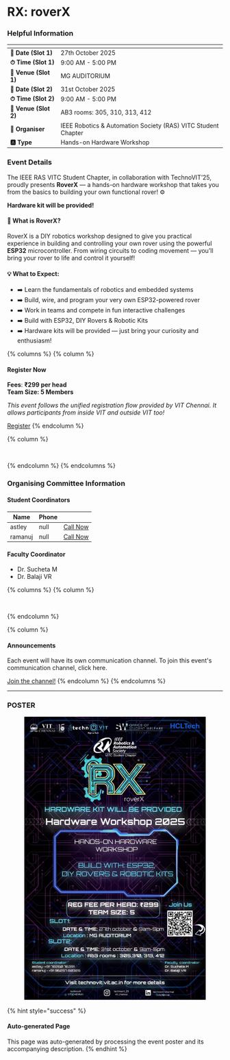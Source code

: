# RX: roverX

### Helpful Information

<table data-view="cards"><thead><tr><th></th><th></th></tr></thead><tbody><tr><td><strong>📅 Date (Slot 1)</strong></td><td>27th October 2025</td></tr><tr><td><strong>⏱ Time (Slot 1)</strong></td><td>9:00 AM - 5:00 PM</td></tr><tr><td><strong>📍 Venue (Slot 1)</strong></td><td>MG AUDITORIUM</td></tr><tr><td><strong>📅 Date (Slot 2)</strong></td><td>31st October 2025</td></tr><tr><td><strong>⏱ Time (Slot 2)</strong></td><td>9:00 AM - 5:00 PM</td></tr><tr><td><strong>📍 Venue (Slot 2)</strong></td><td>AB3 rooms: 305, 310, 313, 412</td></tr><tr><td><strong>👤 Organiser</strong></td><td>IEEE Robotics &#x26; Automation Society (RAS) VITC Student Chapter</td></tr><tr><td><strong>🅰️ Type</strong></td><td>Hands-on Hardware Workshop</td></tr></tbody></table>

### Event Details

The IEEE RAS VITC Student Chapter, in collaboration with TechnoVIT’25, proudly presents **RoverX** — a hands-on hardware workshop that takes you from the basics to building your own functional rover! ⚙️

**Hardware kit will be provided!**

#### 🤖 What is RoverX?

RoverX is a DIY robotics workshop designed to give you practical experience in building and controlling your own rover using the powerful **ESP32** microcontroller. From wiring circuits to coding movement — you’ll bring your rover to life and control it yourself!

#### 💡 What to Expect:

* ➡️ Learn the fundamentals of robotics and embedded systems
* ➡️ Build, wire, and program your very own ESP32-powered rover
* ➡️ Work in teams and compete in fun interactive challenges
* ➡️ Build with ESP32, DIY Rovers & Robotic Kits
* ➡️ Hardware kits will be provided — just bring your curiosity and enthusiasm!

{% columns %}
{% column %}
#### Register Now

**Fees**: **₹299 per head**\
**Team Size: 5 Members**

_This event follows the unified registration flow provided by VIT Chennai. It allows participants from inside VIT and outside VIT too!_

<a href="https://chennaievents.vit.ac.in/technovit/" class="button primary" data-icon="rocket-launch">Register</a>
{% endcolumn %}

{% column %}
<figure><img src="https://images.unsplash.com/photo-1607000975574-0b425df6975a?crop=entropy&#x26;cs=srgb&#x26;fm=jpg&#x26;ixid=M3wxOTcwMjR8MHwxfHNlYXJjaHw3fHxyZWdpc3RlcnxlbnwwfHx8fDE3NjEyNDU2MDF8MA&#x26;ixlib=rb-4.1.0&#x26;q=85" alt=""><figcaption></figcaption></figure>
{% endcolumn %}
{% endcolumns %}

### Organising Committee Information

#### Student Coordinators

<table data-card-size="large" data-view="cards"><thead><tr><th>Name</th><th data-type="number">Phone</th><th></th></tr></thead><tbody><tr><td>astley</td><td>null</td><td><a href="tel:+911826076391" class="button secondary">Call Now</a></td></tr><tr><td>ramanuj</td><td>null</td><td><a href="tel:+919625780326" class="button secondary">Call Now</a></td></tr></tbody></table>

#### Faculty Coordinator

* Dr. Sucheta M
* Dr. Balaji VR

{% columns %}
{% column %}
<figure><img src="https://images.unsplash.com/photo-1650897877751-4446f52a0cb3?crop=entropy&#x26;cs=srgb&#x26;fm=jpg&#x26;ixid=M3wxOTcwMjR8MHwxfHNlYXJjaHw2fHxhbm5vdW5jZW1lbnR8ZW58MHx8fHwxNzYxMjQ2MzUxfDA&#x26;ixlib=rb-4.1.0&#x26;q=85" alt=""><figcaption></figcaption></figure>
{% endcolumn %}

{% column %}
#### Announcements

Each event will have its own communication channel. To join this event's communication channel, click here.

<a href="https://chennaievents.vit.ac.in/technovit/" class="button primary" data-icon="bullhorn">Join the channel!</a>
{% endcolumn %}
{% endcolumns %}

***

### POSTER

<figure><img src="../../.gitbook/assets/image.png" alt=""><figcaption></figcaption></figure>

{% hint style="success" %}
#### Auto-generated Page

This page was auto-generated by processing the event poster and its accompanying description.
{% endhint %}
